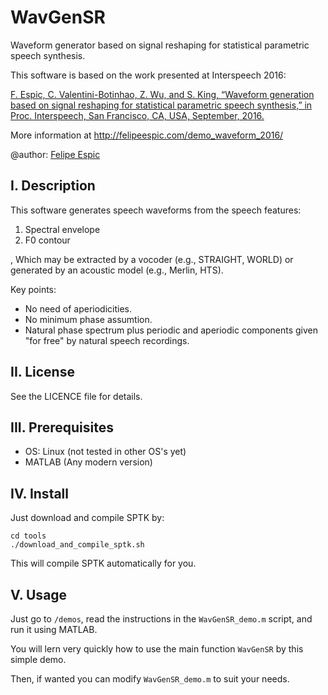# WavGenSR
Waveform generator based on signal reshaping for statistical parametric speech synthesis.

This software is based on the work presented at Interspeech 2016:

[F. Espic, C. Valentini-Botinhao, Z. Wu, and S. King, “Waveform generation based on signal reshaping for statistical parametric speech synthesis,” in Proc. Interspeech, San Francisco, CA, USA, September, 2016.](http://www.isca-speech.org/archive/Interspeech_2016/pdfs/0487.PDF)

More information at http://felipeespic.com/demo_waveform_2016/

@author: [Felipe Espic](http://felipeespic.com)

## I. Description
This software generates speech waveforms from the speech features: 

1. Spectral envelope
2. F0 contour

, Which may be extracted by a vocoder (e.g., STRAIGHT, WORLD) or generated by an acoustic model (e.g., Merlin, HTS).

Key points:
* No need of aperiodicities.
* No minimum phase assumtion.
* Natural phase spectrum plus periodic and aperiodic components given "for free" by natural speech recordings.

## II. License
See the LICENCE file for details.

## III. Prerequisites
- OS: Linux (not tested in other OS's yet)
- MATLAB (Any modern version)

## IV. Install
Just download and compile SPTK by:
```
cd tools
./download_and_compile_sptk.sh
```
This will compile SPTK automatically for you.

## V. Usage
Just go to ```/demos```, read the instructions in the ```WavGenSR_demo.m``` script, and run it using MATLAB.

You will lern very quickly how to use the main function ```WavGenSR``` by this simple demo.

Then, if wanted you can modify ```WavGenSR_demo.m``` to suit your needs.

